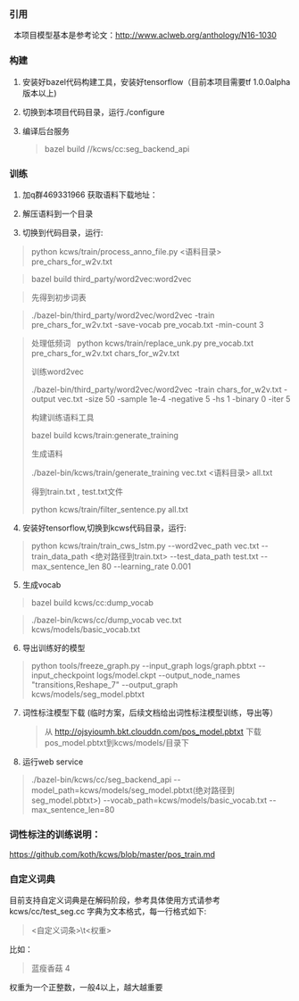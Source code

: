 
### 引用 

 
本项目模型基本是参考论文：http://www.aclweb.org/anthology/N16-1030


### 构建

1. 安装好bazel代码构建工具，安装好tensorflow（目前本项目需要tf 1.0.0alpha版本以上)
2. 切换到本项目代码目录，运行./configure
3. 编译后台服务 

   > bazel build //kcws/cc:seg_backend_api


### 训练

1. 加q群469331966  获取语料下载地址：
   
2. 解压语料到一个目录

3. 切换到代码目录，运行:
  > python kcws/train/process_anno_file.py <语料目录> pre_chars_for_w2v.txt
  
  > bazel build third_party/word2vec:word2vec
  
  > 先得到初步词表
  
  > ./bazel-bin/third_party/word2vec/word2vec -train pre_chars_for_w2v.txt -save-vocab pre_vocab.txt -min-count 3
  
  > 处理低频词
  
  > python kcws/train/replace_unk.py pre_vocab.txt pre_chars_for_w2v.txt chars_for_w2v.txt
  > 
  > 训练word2vec
  > 
  > ./bazel-bin/third_party/word2vec/word2vec -train chars_for_w2v.txt -output vec.txt -size 50 -sample 1e-4 -negative 5 -hs 1 -binary 0 -iter 5
  > 
  > 构建训练语料工具
  > 
  > bazel build kcws/train:generate_training
  > 
  > 生成语料
  > 
  > ./bazel-bin/kcws/train/generate_training vec.txt <语料目录> all.txt
  > 
  > 得到train.txt , test.txt文件
  > 
  > python kcws/train/filter_sentence.py all.txt
  
4. 安装好tensorflow,切换到kcws代码目录，运行:
  > python kcws/train/train_cws_lstm.py --word2vec_path vec.txt --train_data_path <绝对路径到train.txt> --test_data_path test.txt --max_sentence_len 80 --learning_rate 0.001
  
5. 生成vocab
  > bazel  build kcws/cc:dump_vocab
  
  > ./bazel-bin/kcws/cc/dump_vocab vec.txt kcws/models/basic_vocab.txt
  
6. 导出训练好的模型
 >  python tools/freeze_graph.py --input_graph logs/graph.pbtxt  --input_checkpoint logs/model.ckpt --output_node_names  "transitions,Reshape_7"   --output_graph kcws/models/seg_model.pbtxt

7. 词性标注模型下载  (临时方案，后续文档给出词性标注模型训练，导出等）

   >  从 http://ojsyioumh.bkt.clouddn.com/pos_model.pbtxt 下载pos_model.pbtxt到kcws/models/目录下

8. 运行web service
 >  ./bazel-bin/kcws/cc/seg_backend_api --model_path=kcws/models/seg_model.pbtxt(绝对路径到seg_model.pbtxt>)   --vocab_path=kcws/models/basic_vocab.txt   --max_sentence_len=80

### 词性标注的训练说明：

https://github.com/koth/kcws/blob/master/pos_train.md

### 自定义词典
目前支持自定义词典是在解码阶段，参考具体使用方式请参考kcws/cc/test_seg.cc
字典为文本格式，每一行格式如下:
><自定义词条>\t<权重>

比如：
>蓝瘦香菇	4

权重为一个正整数，一般4以上，越大越重要
 





